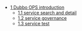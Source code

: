 * [1 Dubbo OPS introduction](introduction.md)
    * [1.1 service search and detail](serviceSearch.md)
    * [1.2 service governance](serviceGovernance.md)
    * [1.3 service test](serviceTest.md)
